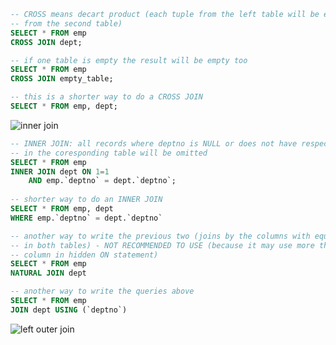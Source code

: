 ```sql
-- CROSS means decart product (each tuple from the left table will be extended with data
-- from the second table)
SELECT * FROM emp 
CROSS JOIN dept;

-- if one table is empty the result will be empty too
SELECT * FROM emp 
CROSS JOIN empty_table;

-- this is a shorter way to do a CROSS JOIN 
SELECT * FROM emp, dept;
```

![inner join](https://www.w3schools.com/sql/img_innerjoin.gif)
```sql
-- INNER JOIN: all records where deptno is NULL or does not have respective record 
-- in the coresponding table will be omitted
SELECT * FROM emp 
INNER JOIN dept ON 1=1
    AND emp.`deptno` = dept.`deptno`;
    
-- shorter way to do an INNER JOIN
SELECT * FROM emp, dept 
WHERE emp.`deptno` = dept.`deptno`

-- another way to write the previous two (joins by the columns with equal names
-- in both tables) - NOT RECOMMENDED TO USE (because it may use more than one 
-- column in hidden ON statement)
SELECT * FROM emp 
NATURAL JOIN dept

-- another way to write the queries above
SELECT * FROM emp 
JOIN dept USING (`deptno`)
```
![left outer join](http://stevestedman.com/wp-content/uploads/LeftOuterJoinVenn.png)
